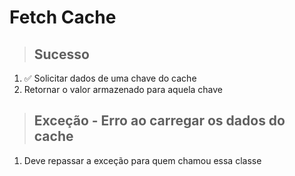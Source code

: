 # Fetch Cache

> ## Sucesso
1. ✅ Solicitar dados de uma chave do cache
2. Retornar o valor armazenado para aquela chave

> ## Exceção - Erro ao carregar os dados do cache
1. Deve repassar a exceção para quem chamou essa classe